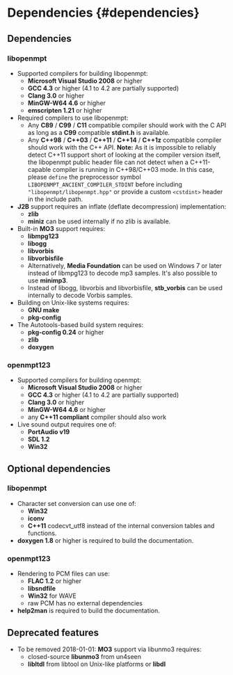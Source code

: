 
Dependencies {#dependencies}
============


Dependencies
------------

### libopenmpt

 *  Supported compilers for building libopenmpt:
     *  **Microsoft Visual Studio 2008** or higher
     *  **GCC 4.3** or higher (4.1 to 4.2 are partially supported)
     *  **Clang 3.0** or higher
     *  **MinGW-W64 4.6** or higher
     *  **emscripten 1.21** or higher
 *  Required compilers to use libopenmpt:
     *  Any **C89** / **C99** / **C11** compatible compiler should work with
        the C API as long as a **C99** compatible **stdint.h** is available.
     *  Any **C++98** / **C++03** / **C++11** / **C++14** / **C++1z** compatible
        compiler should work with the C++ API.
        **Note:** As it is impossible to reliably detect C++11 support short of
        looking at the compiler version itself, the libopenmpt public header
        file can not detect when a C++11-capable compiler is running in
        C++98/C++03 mode. In this case, please `define` the preprocessor symbol
        `LIBOPENMPT_ANCIENT_COMPILER_STDINT` before including
        `"libopenmpt/libopenmpt.hpp"` or provide a custom `<cstdint>` header in
        the include path. 
 *  **J2B** support requires an inflate (deflate decompression) implementation:
     *  **zlib**
     *  **miniz** can be used internally if no zlib is available.
 *  Built-in **MO3** support requires:
     *  **libmpg123**
     *  **libogg**
     *  **libvorbis**
     *  **libvorbisfile**
     *  Alternatively, **Media Foundation** can be used on Windows 7 or later
        instead of libmpg123 to decode mp3 samples. It's also possible to use
        **minimp3**.
     *  Instead of libogg, libvorbis and libvorbisfile, **stb_vorbis** can be
        used internally to decode Vorbis samples.
 *  Building on Unix-like systems requires:
     *  **GNU make**
     *  **pkg-config**
 *  The Autotools-based build system requires:
     *  **pkg-config 0.24** or higher
     *  **zlib**
     *  **doxygen**

### openmpt123

 *  Supported compilers for building openmpt:
     *  **Microsoft Visual Studio 2008** or higher
     *  **GCC 4.3** or higher (4.1 to 4.2 are partially supported)
     *  **Clang 3.0** or higher
     *  **MinGW-W64 4.6** or higher
     *  any **C++11 compliant** compiler should also work
 *  Live sound output requires one of:
     *  **PortAudio v19**
     *  **SDL 1.2**
     *  **Win32**


Optional dependencies
---------------------

### libopenmpt

 *  Character set conversion can use one of:
     *  **Win32**
     *  **iconv**
     *  **C++11** codecvt_utf8
    instead of the internal conversion tables and functions.
 *  **doxygen 1.8** or higher is required to build the documentation.

### openmpt123

 *  Rendering to PCM files can use:
     *  **FLAC 1.2** or higher
     *  **libsndfile**
     *  **Win32** for WAVE
     *  raw PCM has no external dependencies
 *  **help2man** is required to build the documentation.


Deprecated features
-------------------
 *  To be removed 2018-01-01: **MO3** support via libunmo3 requires:
     *  closed-source **libunmo3** from un4seen
     *  **libltdl** from libtool on Unix-like platforms or **libdl**
